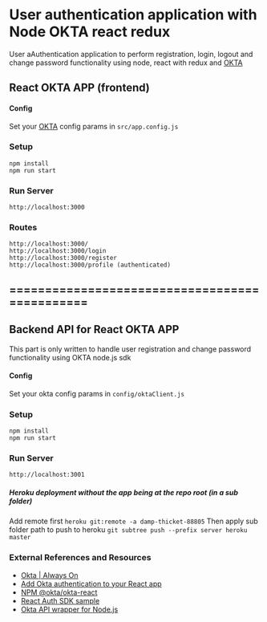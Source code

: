 # User authentication application with Node OKTA react redux
 
User aAuthentication application to perform registration, login, logout and change password functionality using node, react with redux
 and [OKTA](https://www.okta.com/)


## React OKTA APP (frontend)

#### Config

Set your [OKTA](https://www.okta.com/) config params in `src/app.config.js`

### Setup

```
npm install
npm run start
```

### Run Server

`http://localhost:3000`

### Routes

```
http://localhost:3000/
http://localhost:3000/login
http://localhost:3000/register
http://localhost:3000/profile (authenticated)
```

==============================================
----------------------------------------------

## Backend API for React OKTA APP

This part is only written to handle user registration and change password functionality using OKTA node.js sdk

#### Config

Set your okta config params in `config/oktaClient.js`

### Setup

```
npm install
npm run start
```

### Run Server

`http://localhost:3001`

##### Heroku deployment without the app being at the repo root (in a sub folder)

Add remote first
`heroku git:remote -a damp-thicket-88805`
Then apply sub folder path to push to heroku
`git subtree push --prefix server heroku master`


### External References and Resources

* [Okta | Always On](https://www.okta.com/)
* [Add Okta authentication to your React app](https://developer.okta.com/code/react/okta_react)
* [NPM @okta/okta-react](https://www.npmjs.com/package/@okta/okta-react)
* [React Auth SDK sample](https://github.com/okta/samples-js-react)
* [Okta API wrapper for Node.js](https://github.com/okta/okta-sdk-nodejs)


